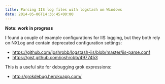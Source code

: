 ```yaml
---
title: Parsing IIS log files with logstash on Windows
date: 2014-05-06T14:36:45+00:00
---
```

**Note: work in progress**

I found a couple of example configurations for IIS logging, but they both rely on NXLog and contain deprecated configuration settings:

  * <https://github.com/joshrobb/logstash-iis/blob/master/iis-parse.conf>
  * <https://gist.github.com/joshrobb/4977453>

This is a useful site for debugging grok expressions:

  * <http://grokdebug.herokuapp.com/>